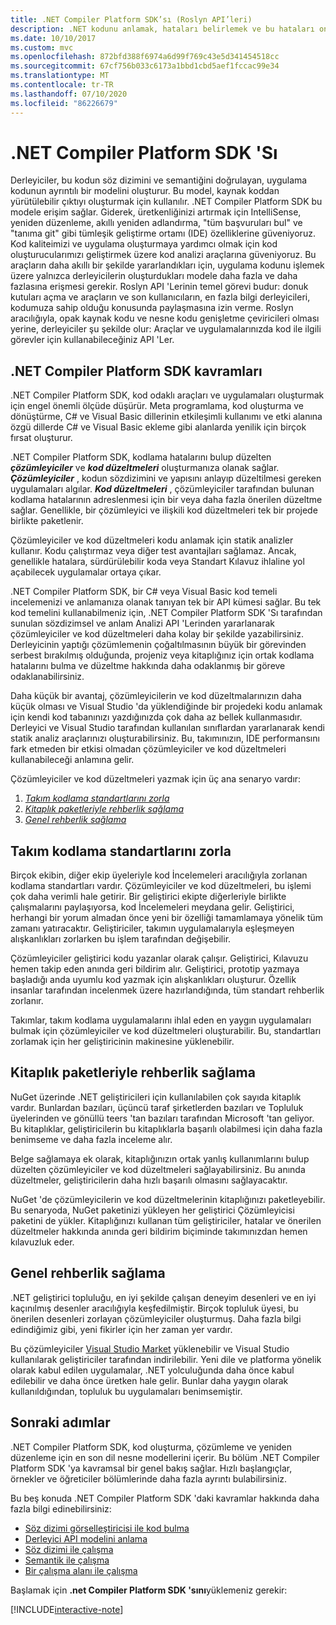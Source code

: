 ```yaml
---
title: .NET Compiler Platform SDK’sı (Roslyn API’leri)
description: .NET kodunu anlamak, hataları belirlemek ve bu hataları onarmak için .NET Compiler Platform SDK 'sını (Roslyn API 'Leri olarak da bilinir) kullanmayı öğrenin.
ms.date: 10/10/2017
ms.custom: mvc
ms.openlocfilehash: 872bfd388f6974a6d99f769c43e5d341454518cc
ms.sourcegitcommit: 67cf756b033c6173a1bbd1cbd5aef1fccac99e34
ms.translationtype: MT
ms.contentlocale: tr-TR
ms.lasthandoff: 07/10/2020
ms.locfileid: "86226679"
---
```

# <a name="the-net-compiler-platform-sdk"></a>.NET Compiler Platform SDK 'Sı

Derleyiciler, bu kodun söz dizimini ve semantiğini doğrulayan, uygulama kodunun ayrıntılı bir modelini oluşturur. Bu model, kaynak koddan yürütülebilir çıktıyı oluşturmak için kullanılır. .NET Compiler Platform SDK bu modele erişim sağlar. Giderek, üretkenliğinizi artırmak için IntelliSense, yeniden düzenleme, akıllı yeniden adlandırma, "tüm başvuruları bul" ve "tanıma git" gibi tümleşik geliştirme ortamı (IDE) özelliklerine güveniyoruz. Kod kaliteimizi ve uygulama oluşturmaya yardımcı olmak için kod oluşturucularımızı geliştirmek üzere kod analizi araçlarına güveniyoruz. Bu araçların daha akıllı bir şekilde yararlandıkları için, uygulama kodunu işlemek üzere yalnızca derleyicilerin oluşturdukları modele daha fazla ve daha fazlasına erişmesi gerekir. Roslyn API 'Lerinin temel görevi budur: donuk kutuları açma ve araçların ve son kullanıcıların, en fazla bilgi derleyicileri, kodumuza sahip olduğu konusunda paylaşmasına izin verme.
Roslyn aracılığıyla, opak kaynak kodu ve nesne kodu genişletme çeviricileri olması yerine, derleyiciler şu şekilde olur: Araçlar ve uygulamalarınızda kod ile ilgili görevler için kullanabileceğiniz API 'Ler.

## <a name="net-compiler-platform-sdk-concepts"></a>.NET Compiler Platform SDK kavramları

.NET Compiler Platform SDK, kod odaklı araçları ve uygulamaları oluşturmak için engel önemli ölçüde düşürür. Meta programlama, kod oluşturma ve dönüştürme, C# ve Visual Basic dillerinin etkileşimli kullanımı ve etki alanına özgü dillerde C# ve Visual Basic ekleme gibi alanlarda yenilik için birçok fırsat oluşturur.

.NET Compiler Platform SDK, kodlama hatalarını bulup düzelten ***çözümleyiciler*** ve ***kod düzeltmeleri*** oluşturmanıza olanak sağlar. ***Çözümleyiciler*** , kodun sözdizimini ve yapısını anlayıp düzeltilmesi gereken uygulamaları algılar. ***Kod düzeltmeleri*** , çözümleyiciler tarafından bulunan kodlama hatalarının adreslenmesi için bir veya daha fazla önerilen düzeltme sağlar. Genellikle, bir çözümleyici ve ilişkili kod düzeltmeleri tek bir projede birlikte paketlenir.

Çözümleyiciler ve kod düzeltmeleri kodu anlamak için statik analizler kullanır. Kodu çalıştırmaz veya diğer test avantajları sağlamaz. Ancak, genellikle hatalara, sürdürülebilir koda veya Standart Kılavuz ihlaline yol açabilecek uygulamalar ortaya çıkar.

.NET Compiler Platform SDK, bir C# veya Visual Basic kod temeli incelemenizi ve anlamanıza olanak tanıyan tek bir API kümesi sağlar. Bu tek kod temelini kullanabilmeniz için, .NET Compiler Platform SDK 'Sı tarafından sunulan sözdizimsel ve anlam Analizi API 'Lerinden yararlanarak çözümleyiciler ve kod düzeltmeleri daha kolay bir şekilde yazabilirsiniz. Derleyicinin yaptığı çözümlemenin çoğaltılmasının büyük bir görevinden serbest bırakılmış olduğunda, projeniz veya kitaplığınız için ortak kodlama hatalarını bulma ve düzeltme hakkında daha odaklanmış bir göreve odaklanabilirsiniz.

Daha küçük bir avantaj, çözümleyicilerin ve kod düzeltmalarınızın daha küçük olması ve Visual Studio 'da yüklendiğinde bir projedeki kodu anlamak için kendi kod tabanınızı yazdığınızda çok daha az bellek kullanmasıdır. Derleyici ve Visual Studio tarafından kullanılan sınıflardan yararlanarak kendi statik analiz araçlarınızı oluşturabilirsiniz. Bu, takımınızın, IDE performansını fark etmeden bir etkisi olmadan çözümleyiciler ve kod düzeltmeleri kullanabileceği anlamına gelir.

Çözümleyiciler ve kod düzeltmeleri yazmak için üç ana senaryo vardır:

1. [*Takım kodlama standartlarını zorla*](#enforce-team-coding-standards)
1. [*Kitaplık paketleriyle rehberlik sağlama*](#provide-guidance-with-library-packages)
1. [*Genel rehberlik sağlama*](#provide-general-guidance)

## <a name="enforce-team-coding-standards"></a>Takım kodlama standartlarını zorla

Birçok ekibin, diğer ekip üyeleriyle kod İncelemeleri aracılığıyla zorlanan kodlama standartları vardır. Çözümleyiciler ve kod düzeltmeleri, bu işlemi çok daha verimli hale getirir. Bir geliştirici ekipte diğerleriyle birlikte çalışmalarını paylaşıyorsa, kod İncelemeleri meydana gelir. Geliştirici, herhangi bir yorum almadan önce yeni bir özelliği tamamlamaya yönelik tüm zamanı yatıracaktır. Geliştiriciler, takımın uygulamalarıyla eşleşmeyen alışkanlıkları zorlarken bu işlem tarafından değişebilir.

Çözümleyiciler geliştirici kodu yazanlar olarak çalışır. Geliştirici, Kılavuzu hemen takip eden anında geri bildirim alır. Geliştirici, prototip yazmaya başladığı anda uyumlu kod yazmak için alışkanlıkları oluşturur. Özellik insanlar tarafından incelenmek üzere hazırlandığında, tüm standart rehberlik zorlanır.

Takımlar, takım kodlama uygulamalarını ihlal eden en yaygın uygulamaları bulmak için çözümleyiciler ve kod düzeltmeleri oluşturabilir. Bu, standartları zorlamak için her geliştiricinin makinesine yüklenebilir.

## <a name="provide-guidance-with-library-packages"></a>Kitaplık paketleriyle rehberlik sağlama

NuGet üzerinde .NET geliştiricileri için kullanılabilen çok sayıda kitaplık vardır.
Bunlardan bazıları, üçüncü taraf şirketlerden bazıları ve Topluluk üyelerinden ve gönüllü teers 'tan bazıları tarafından Microsoft 'tan geliyor. Bu kitaplıklar, geliştiricilerin bu kitaplıklarla başarılı olabilmesi için daha fazla benimseme ve daha fazla inceleme alır.

Belge sağlamaya ek olarak, kitaplığınızın ortak yanlış kullanımlarını bulup düzelten çözümleyiciler ve kod düzeltmeleri sağlayabilirsiniz. Bu anında düzeltmeler, geliştiricilerin daha hızlı başarılı olmasını sağlayacaktır.

NuGet 'de çözümleyicilerin ve kod düzeltmelerinin kitaplığınızı paketleyebilir. Bu senaryoda, NuGet paketinizi yükleyen her geliştirici Çözümleyicisi paketini de yükler. Kitaplığınızı kullanan tüm geliştiriciler, hatalar ve önerilen düzeltmeler hakkında anında geri bildirim biçiminde takımınızdan hemen kılavuzluk eder.

## <a name="provide-general-guidance"></a>Genel rehberlik sağlama

.NET geliştirici topluluğu, en iyi şekilde çalışan deneyim desenleri ve en iyi kaçınılmış desenler aracılığıyla keşfedilmiştir. Birçok topluluk üyesi, bu önerilen desenleri zorlayan çözümleyiciler oluşturmuş. Daha fazla bilgi edindiğimiz gibi, yeni fikirler için her zaman yer vardır.

Bu çözümleyiciler [Visual Studio Market](https://marketplace.visualstudio.com/vs) yüklenebilir ve Visual Studio kullanılarak geliştiriciler tarafından indirilebilir. Yeni dile ve platforma yönelik olarak kabul edilen uygulamalar, .NET yolculuğunda daha önce kabul edilebilir ve daha önce üretken hale gelir. Bunlar daha yaygın olarak kullanıldığından, topluluk bu uygulamaları benimsemiştir.

## <a name="next-steps"></a>Sonraki adımlar

.NET Compiler Platform SDK, kod oluşturma, çözümleme ve yeniden düzenleme için en son dil nesne modellerini içerir. Bu bölüm .NET Compiler Platform SDK 'ya kavramsal bir genel bakış sağlar. Hızlı başlangıçlar, örnekler ve öğreticiler bölümlerinde daha fazla ayrıntı bulabilirsiniz.

Bu beş konuda .NET Compiler Platform SDK 'daki kavramlar hakkında daha fazla bilgi edinebilirsiniz:

- [Söz dizimi görselleştiricisi ile kod bulma](syntax-visualizer.md)
- [Derleyici API modelini anlama](compiler-api-model.md)
- [Söz dizimi ile çalışma](work-with-syntax.md)
- [Semantik ile çalışma](work-with-semantics.md)
- [Bir çalışma alanı ile çalışma](work-with-workspace.md)

Başlamak için **.net Compiler Platform SDK 'sını**yüklemeniz gerekir:

[!INCLUDE[interactive-note](~/includes/roslyn-installation.md)]

<!--

Turn this on as more of the conceptual content is in place:
- Try the [Quickstarts](quickstart/index.md) to create your first tutorial.
- Experiment with one of the [Tutorials](tutorials/index.md).
- Explore the [Samples](samples/index.md) to see some simple analyzers.
- Read the [Concepts](concepts/index.md) to understand the ideas behind analyzers and code fixes.

-->

